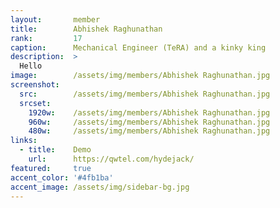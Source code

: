 ```yaml
---
layout:       member
title:        Abhishek Raghunathan
rank:         17
caption:      Mechanical Engineer (TeRA) and a kinky king
description:  >
  Hello
image:        /assets/img/members/Abhishek Raghunathan.jpg
screenshot:
  src:        /assets/img/members/Abhishek Raghunathan.jpg
  srcset:
    1920w:    /assets/img/members/Abhishek Raghunathan.jpg
    960w:     /assets/img/members/Abhishek Raghunathan.jpg
    480w:     /assets/img/members/Abhishek Raghunathan.jpg
links:
  - title:    Demo
    url:      https://qwtel.com/hydejack/
featured:     true
accent_color: '#4fb1ba'
accent_image: /assets/img/sidebar-bg.jpg
---
```

